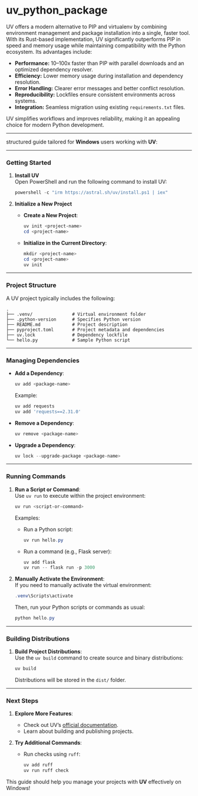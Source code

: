 # uv_python_package

UV offers a modern alternative to PIP and virtualenv by combining environment management and package installation into a single, faster tool. With its Rust-based implementation, UV significantly outperforms PIP in speed and memory usage while maintaining compatibility with the Python ecosystem. Its advantages include:

- **Performance:** 10–100x faster than PIP with parallel downloads and an optimized dependency resolver.
- **Efficiency:** Lower memory usage during installation and dependency resolution.
- **Error Handling:** Clearer error messages and better conflict resolution.
- **Reproducibility:** Lockfiles ensure consistent environments across systems.
- **Integration:** Seamless migration using existing `requirements.txt` files.

UV simplifies workflows and improves reliability, making it an appealing choice for modern Python development.

 
 
 ---
 
 
 structured guide tailored for **Windows** users working with **UV**:

---

### **Getting Started**

1. **Install UV**  
   Open PowerShell and run the following command to install UV:  
   ```powershell
   powershell -c "irm https://astral.sh/uv/install.ps1 | iex"
   ```

2. **Initialize a New Project**  
   - **Create a New Project**:  
     ```powershell
     uv init <project-name>
     cd <project-name>
     ```
   - **Initialize in the Current Directory**:  
     ```powershell
     mkdir <project-name>
     cd <project-name>
     uv init
     ```

---

### **Project Structure**
A UV project typically includes the following:
```
.
├── .venv/               # Virtual environment folder
├── .python-version      # Specifies Python version
├── README.md            # Project description
├── pyproject.toml       # Project metadata and dependencies
├── uv.lock              # Dependency lockfile
└── hello.py             # Sample Python script
```

---

### **Managing Dependencies**

- **Add a Dependency**:  
  ```powershell
  uv add <package-name>
  ```
  Example:  
  ```powershell
  uv add requests
  uv add 'requests==2.31.0'
  ```

- **Remove a Dependency**:  
  ```powershell
  uv remove <package-name>
  ```

- **Upgrade a Dependency**:  
  ```powershell
  uv lock --upgrade-package <package-name>
  ```

---

### **Running Commands**

1. **Run a Script or Command**:  
   Use `uv run` to execute within the project environment:
   ```powershell
   uv run <script-or-command>
   ```
   Examples:
   - Run a Python script:  
     ```powershell
     uv run hello.py
     ```
   - Run a command (e.g., Flask server):  
     ```powershell
     uv add flask
     uv run -- flask run -p 3000
     ```

2. **Manually Activate the Environment**:  
   If you need to manually activate the virtual environment:
   ```powershell
   .venv\Scripts\activate
   ```
   Then, run your Python scripts or commands as usual:
   ```powershell
   python hello.py
   ```

---

### **Building Distributions**

1. **Build Project Distributions**:  
   Use the `uv build` command to create source and binary distributions:  
   ```powershell
   uv build
   ```
   Distributions will be stored in the `dist/` folder.

---

### **Next Steps**
1. **Explore More Features**:  
   - Check out UV’s [official documentation](https://astral.sh/uv/guide).
   - Learn about building and publishing projects.

2. **Try Additional Commands**:
   - Run checks using `ruff`:  
     ```powershell
     uv add ruff
     uv run ruff check
     ```

This guide should help you manage your projects with **UV** effectively on Windows!

